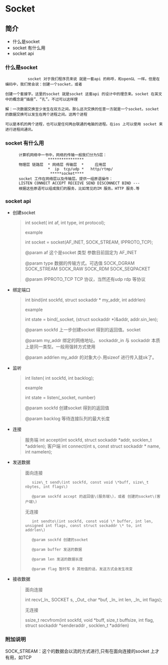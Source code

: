 # Socket

## 简介

* 什么是socket
* socket 有什么用
* socket api

### 什么是socket

```
          socket 对于我们程序员来说 就是一套api 的称呼，和openGL 一样。但是在编码中，我们常会说：创建一个socket，或者

创建一个套接字。这里的socket 就是socket 这套api 的设计中的理念来。socket 在英文中的概念是“插座”、“孔”。不过可以这样理

解：一次数据交换至少发生在双方之间。那么这次交换的任意一方就是一个socket。socket 的数据交换可以发生在两个进程之间。这两个进程

可以是本机的两个进程，也可以是任何两台联通的电脑的进程。在ios 上可以使用 socket 来进行进程间通讯。

```

### socket 有什么用

```
      计算机网络中一书中，网络的传输一般我们分为5层：
                   ****************
      物理层 链路层  * 网络层 传输层  *     应用层
                   *  ip  tcp/udp *   http/rtmp/
                    *****socket****
      socket 工作在网络层以及传输层。提供一组原语操作：
      LISTEN CONNECT ACCEPT RECEIVE SEND DISCONNECT BIND ---
      根据这些原语可以组成我们的服务，比如常见的IM 服务。HTTP 服务.等
```

### socket api

* 创建socket

  > int socket\( int af, int type, int protocol\);
  > 
  > example
  > 
  > int socket = socket\(AF\_INET, SOCK\_STREAM, IPPROTO\_TCP\);
  > 
  > @param af 这个是socket 类型 参数目前固定为 AF\_INET
  > 
  > @param type  数据的传输方式。可选值 SOCK\_DGRAM  SOCK\_STREAM  SOCK\_RAW  SOCK\_RDM   SOCK\_SEQPACKET
  > 
  > @param IPPROTO\_TCP TCP 协议，当然还有udp rdp 等协议

* 绑定端口

  > int bind\(int sockfd, struct sockaddr \* my\_addr, int addrlen\)
  > 
  > example
  > 
  > int state = bind\(\_socket, \(struct sockaddr \*\)&addr, addr.sin\_len\);
  > 
  > @param sockfd 上一步创建socket 得到的返回值。socket
  > 
  > @param my\_addr 绑定的网络地址。 sockaddr\_in  与 sockaddr 本质上是同一类型。一般用强转方式使用
  > 
  > @param addrlen my\_addr 的对象大小 用sizeof 进行传入就ok了。

* 监听

  > int listen\( int sockfd, int backlog\);
  > 
  > example
  > 
  > int state = listen\(\_socket, number\)
  > 
  > @param sockfd 创建socket 得到的返回值
  > 
  > @param backlog 等待连接队列的最大长度

* 连接

  > 服务端
  > int accept\(int sockfd, struct sockaddr \*addr, socklen\_t \*addrlen\);
  > 客户端
  > int connect\(int s, const struct sockaddr \* name, int namelen\);

* 发送数据

  > 面向连接
  > 
  >        size\_t send\(int sockfd, const void \*buff, size\_t nbytes, int flags\)
  > 
  >        @param sockfd accept 的返回值\(服务端\)，或者 创建的socket\(客户端\)
  > 
  > 无连接
  > 
  >        int sendto\(int sockfd, const void \* buffer, int len, unsigned int flags, const struct sockaddr \* to, int addrlen\)
  > 
  >        @param sockfd 创建的socket 
  > 
  >        @param buffer 发送的数据
  > 
  >        @param len 发送的数据长度
  > 
  >        @param flag 暂时写 0 其他值的话，发送方式会发生改变

* 接收数据

  > 面向连接
  > 
  > int recv\(\_In\_ SOCKET s, \_Out\_ char \*buf, \_In\_ int len, \_In\_ int flags\);
  > 
  > 无连接
  > 
  > ssize\_t recvfrom\(int sockfd, void \*buff, size\_t buffsize, int flag, struct sockaddr \*senderaddr , socklen\_t \*addrlen\)


### 附加说明

SOCK\_STREAM：这个的数据会以流的方式进行,只有在面向连接的socket 上才有用，如TCP

